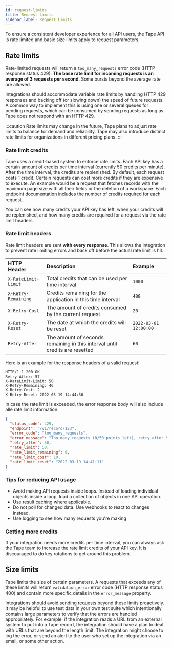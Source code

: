 ```yaml
---
id: request-limits
title: Request Limits
sidebar_label: Request Limits
---
```


To ensure a consistent developer experience for all API users, the Tape API is rate limited and basic size limits apply to request parameters.

## Rate limits

Rate-limited requests will return a `too_many_requests` error code (HTTP response status 429). **The base rate limit for incoming requests is an average of 3 requests per second**. Some bursts beyond the average rate are allowed.

Integrations should accommodate variable rate limits by handling HTTP 429 responses and backing off (or slowing down) the speed of future requests. A common way to implement this is using one or several queues for pending requests, which can be consumed by sending requests as long as Tape does not respond with an HTTP 429.

:::caution Rate limits may change
In the future, Tape plans to adjust rate limits to balance for demand and reliability. Tape may also introduce distinct rate limits for organizations in different pricing plans.
:::

### Rate limit credits

Tape uses a credit-based system to enforce rate limits. Each API key has a certain amount of credits per time interval (currently 50 credits per minute). After the time interval, the credits are replenished. By default, each request costs 1 credit. Certain requests can cost more credits if they are expensive to execute. An example would be a request that fetches records with the maximum page size with all their fields or the deletion of a workspace. Each endpoint documentation includes the number of credits required for each request.

You can see how many credits your API key has left, when your credits will be replenished, and how many credits are required for a request via the rate limit headers.

### Rate limit headers

Rate limit headers are sent **with every response**. This allows the integration to prevent rate limiting errors and back off before the actual rate limit is hit.

| HTTP Header          | Description                                                                 | Example               |
| :------------------- | :-------------------------------------------------------------------------- | :-------------------- |
| `X-RateLimit-Limit ` | Total credits that can be used per time interval                            | `1000`                |
| `X-Retry-Remaining`  | Credits remaining for the application in this time interval                 | `400`                 |
| `X-Retry-Cost`       | The amount of credits consumed by the current request                       | `20`                  |
| `X-Retry-Reset`      | The date at which the credits will be reset                                 | `2022-03-01 12:00:00` |
| `Retry-After`        | The amount of seconds remaining in this interval until credits are resetted | `60`                  |

Here is an example for the response headers of a valid request:

```http
HTTP/1.1 200 OK
Retry-After: 57
X-RateLimit-Limit: 50
X-Retry-Remaining: 46
X-Retry-Cost: 2
X-Retry-Reset: 2022-03-19 14:44:36
```

In case the rate limit is exceeded, the error response body will also include alle rate limit information:

```json
{
  "status_code": 429,
  "endpoint": "/v1/record/123",
  "error_code": "too_many_requests",
  "error_message": "Too many requests (0/50 points left), retry after 58 seconds (2022-03-19 14:41:11). Your current request costs 10 points. Check https://developers.tapeapp.com/ for more info",
  "retry_after": 58,
  "rate_limit": 50,
  "rate_limit_remaining": 0,
  "rate_limit_cost": 10,
  "rate_limit_reset": "2022-03-19 14:41:11"
}
```

### Tips for reducing API usage

- Avoid making API requests inside loops. Instead of loading individual objects inside a loop, load a collection of objects in one API operation.
- Use result caching where applicable.
- Do not poll for changed data. Use webhooks to react to changes instead.
- Use logging to see how many requests you're making

### Getting more credits

If your integration needs more credits per time interval, you can always ask the Tape team to increase the rate limit credits of your API key. It is discouraged to do key rotations to get around this problem.

## Size limits

Tape limits the size of certain parameters. A requests that exceeds any of these limits will return `validation_error` error code (HTTP response status 400) and contain more specific details in the `error_message` property.

Integrations should avoid sending requests beyond these limits proactively. It may be helpful to use test data in your own test suite which intentionally contains large parameters to verify that the errors are handled appropriately. For example, if the integration reads a URL from an external system to put into a Tape record, the integration should have a plan to deal with URLs that are beyond the length limit. The integration might choose to log the error, or send an alert to the user who set up the integration via an email, or some other action.
